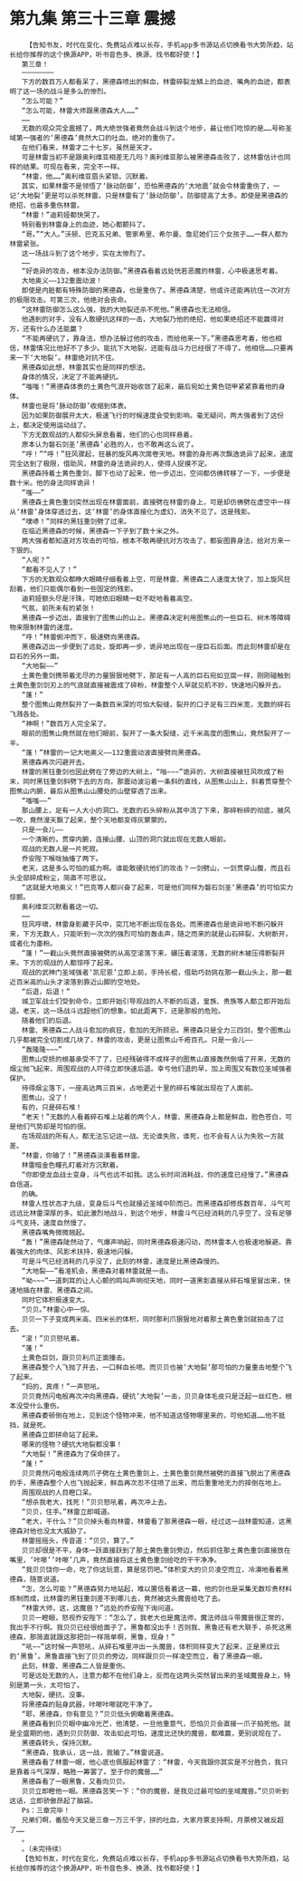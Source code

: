 # 第九集 第三十三章 震撼
        【告知书友，时代在变化，免费站点难以长存，手机app多书源站点切换看书大势所趋，站长给你推荐的这个换源APP，听书音色多、换源、找书都好使！】
       第三章！
       ————————
       下方的数百万人都看呆了，黑德森喷出的鲜血，林雷碎裂龙鳞上的血迹、嘴角的血迹，都表明了这一场的战斗是多么的惨烈。
       “怎么可能？”
       “怎么可能，林雷大师跟黑德森大人……”
       ……
       无数的观众完全震撼了，两大绝世强者竟然会战斗到这个地步，最让他们吃惊的是……号称圣域第一强者的‘黑德森’竟然大口的吐血，绝对的重伤了。
       在他们看来，林雷才二十七岁。虽然是天才。
       可是林雷当初不是跟奥利维亚相差无几吗？奥利维亚那么被黑德森击败了，这林雷估计也同样的结果。可现在看来，完全不一样。
       “林雷，他……”奥利维亚眉头紧锁，沉默着。
       其实，如果林雷不是领悟了‘脉动防御’，恐怕黑德森的‘大地震’就会令林雷重伤了，一记‘大地裂’更是可以杀死林雷。只是林雷有了‘脉动防御’。防御提高了太多。即使是黑德森的绝招，也最多重伤林雷。
       “林雷！”迪莉娅都快哭了。
       特别看到林雷身上的血迹，她心都颤抖了。
       “哥。”“大人。”沃顿、巴克五兄弟、管家希里、希尔曼、詹尼她们三个女孩子……一群人都为林雷紧张。
       这一场战斗到了这个地步，实在太惨烈了。
       ……
       “好诡异的攻击，根本没办法防御。”黑德森看着远处恍若恶魔的林雷，心中极速思考着。
       大地奥义——132重震动波！
       即使是内脏都有特殊防御的黑德森，也是重伤了。黑德森清楚，他或许还能再抗住一次对方的极限攻击。可第三次，他绝对会丧命。
       “这林雷防御怎么这么强，我的大地裂还杀不死他。”黑德森也无法相信。
       他遇到的对手，没有人敢硬抗这样的一击，大地裂乃他的绝招，他如果绝招还不能赢得对方，还有什么办法能赢？
       “不能再硬抗了，靠身法，想办法躲过他的攻击，而给他来一下。”黑德森思考着，他也相信，林雷情况比他好不了多少。能抗下大地裂，还能有战斗力已经很了不得了。他相信……只要再来一下‘大地裂’。林雷绝对抗不住。
       黑德森如此想，林雷其实也是同样的想法。
       身体的情况，决定了不能再硬抗。
       “嗤嗤！”黑德森体表的土黄色气浪开始收敛了起来，最后宛如土黄色铠甲紧紧靠着他的身体。
       林雷也是将‘脉动防御’收缩到体表。
       因为如果防御展开太大，极速飞行的时候速度会受到影响。毫无疑问，两大强者到了这份上，都决定使用运动战了。
       下方无数观战的人都仰头屏息看着，他们的心也同样悬着。
       原本认为磐石剑圣‘黑德森’必胜的人，也不敢再这么说了。
       “呼！”“呼！”狂风骤起，狂暴的旋风再次席卷天地。林雷的身形再次飘逸诡异了起来，速度完全达到了极限，借助风，林雷的身法诡异的人，使得人捉摸不定。
       黑德森持着土黄色重剑，脚下也动了起来，他一步迈出，空间都仿佛转移了一下，一步便是数十米。他的身法同样诡异！
       “嗤——”
       黑德森土黄色重剑突然出现在林雷面前，直接劈在林雷的身上，可是却仿佛劈在虚空中一样从‘林雷’身体穿透过去，这‘林雷’的身体直接化为虚幻，消失不见了。这是残影。
       “噗哧！”同样的黑钰重剑劈了过来。
       在临近黑德森的时候，黑德森一下子到了数十米之外。
       两大强者都知道对方攻击的可怕，根本不敢再硬抗对方攻击了，都妄图靠身法，给对方来一下狠的。
       “人呢？”
       “都看不见人了！”
       下方的无数观众都睁大眼睛仔细看着上空，可是林雷、黑德森二人速度太快了，加上旋风狂刮着，他们只能偶尔看到一些固定的残影。
       迪莉娅额头尽是汗珠，可她依旧眼睛一眨不眨地看着高空。
       气氛，前所未有的紧张！
       黑德森一步迈出，直接到了图焦山的山上。黑德森决定利用图焦山的一些巨石、树木等障碍物来限制林雷的速度。
       “呼！”林雷俯冲而下，极速劈向黑德森。
       黑德森迈出一步便到了远处，旋即再一步，诡异地出现在一座巨石后面。而此刻林雷却是在巨石的另外一面。
       “大地裂——”
       土黄色重剑携带着无尽的力量狠狠地劈下，那足有一人高的巨石宛如豆腐一样，刚刚碰触到土黄色重剑剑刃上的气浪就直接被震成了碎粉，林雷整个人早就见机不妙，快速地闪躲开去。
       “蓬！”
       整个图焦山竟然裂开了一条数百米深的可怕大裂缝，裂开的口子足有三四米宽，无数的碎石飞溅各处。
       “神啊！”数百万人完全呆了。
       眼前的图焦山竟然就在他们眼前，裂开了一条大裂缝，近千米高度的图焦山，竟然裂开了一半。
       “蓬！”林雷的一记大地奥义——132重震动波直接劈向黑德森。
       黑德森再次闪避开去。
       林雷的黑钰重剑也因此劈在了旁边的大树上，“嗡~~~”诡异的，大树直接被狂风吹成了粉末，同时黑钰重剑斜劈下去的方向，那震动波沿着一条斜的直线，从图焦山山上，斜着贯穿整个图焦山内腑，最后从图焦山山腰处的山壁穿透了出来。
       “嗤嗤——”
       那山腰上，足有一人大小的洞口。无数的石头碎粉从其中流了下来，那碎粉碎的彻底，被风一吹，竟然漫天飘了起来，整个天地都变得灰蒙蒙的。
       只是一会儿——
       一个清晰的，贯穿内腑，连接山腰、山顶的洞穴就出现在无数人眼前。
       观战的无数人是一片死寂。
       乔安陛下喉咙抽搐了两下。
       老天，这是多么可怕的威力啊。谁能敢硬抗他们的攻击？一剑劈山，一剑贯穿山腹，而且石头全部碎成粉尘，简直不可思议。
       “这就是大地奥义！”巴克等人都兴奋了起来，可是他们同样为磐石剑圣‘黑德森’的可怕实力惊颤。
       奥利维亚沉默看着这一切。
       ……
       狂风呼啸，林雷身影藏于风中，突兀地不断出现在各处。而黑德森也是诡异地不断闪躲开来，下方无数人，只能听到一次次的强烈可怕的轰击声，随之而来的就是山石碎裂，大树断开，或者化为齑粉。
       “蓬！”一截山头竟然直接被劈的从高空滚落下来，碾压着滚落，无数的树木被压得断裂开来。下方的观战的人都惊呼了起来。
       观战的武神门圣域强者‘凯尼恩’立即上前，手持长棍，借助巧劲挑在那一截山头上，那一截近百米高的山头才滚落到靠近山脚的空地处。
       “后退，后退！”
       城卫军战士们受到命令，立即开始引导观战的人不断的后退，皇族、贵族等人都立即开始后退。老天，这一场战斗远超他们的想象。如此距离下，还是那般的危险。
       随着他们的后退。
       林雷、黑德森二人战斗愈加的疯狂，愈加的无所顾忌。黑德森只是全力三四剑，整个图焦山几乎都被完全切割成几块了，林雷的攻击，更是让图焦山千疮百孔。只是一会儿——
       “轰隆隆~~~”
       图焦山受损的根基承受不了了，已经残破得不成样子的图焦山直接轰然倒塌了开来，无数的烟尘抛飞起来，周围观战的人吓得立即快速后退。幸亏他们退的早，加上周围又有数位圣域强者保护。
       待得烟尘落下，一座高达两三百米，占地更近十里的碎石堆就出现在了人面前。
       图焦山，没了！
       有的，只是碎石堆！
       “老天！”无数的人看着碎石堆上站着的两个人，林雷、黑德森身上都是鲜血，脸色苍白，可是他们气势却是可怕的很。
       在场观战的所有人，都无法忘记这一战。无论谁失败，谁死，也不会有人认为失败一方就差。
       “林雷，你输了！”黑德森淡漠看着林雷。
       林雷暗金色瞳孔盯着对方沉默着。
       “你即使龙血战士变身，斗气也远不如我。这么长时间消耗战，你的速度已经慢了。”黑德森自信道。
       的确。
       林雷人性状态才九级，变身后斗气也就接近圣域中阶而已。而黑德森却修炼数百年，斗气可远远比林雷深厚的多。如此激烈地战斗，到这个地步，林雷斗气已经消耗的几乎空了。没有足够斗气支持，速度自然慢了。
       黑德森嘴角微微翘起。
       “轰！”黑德森陡然动了，气爆声响起，同时黑德森极速闪动，而林雷本人也极速地躲避。靠着强大的肉体、风影术扶持，极速地闪躲。
       可是斗气已经消耗的几乎没了，此刻的林雷，速度是比黑德森慢的。
       “大地裂——”看准机会，黑德森对着林雷就是一击。
       “呦~~~”一道刺耳的让人心颤的鸣叫声响彻天地，同时一道黑影直接从碎石堆里冒出来，快速地插在林雷、黑德森之间。
       同时它体积极速变大。
       “贝贝。”林雷心中一惊。
       贝贝一下子变成两米高、四米长的体积，同时那利爪狠狠地对着那土黄色重剑就拍击了过去。
       “滚！”贝贝怒吼着。
       “蓬！”
       土黄色巨剑，跟贝贝利爪正面撞击。
       黑德森整个人飞抛了开去，一口鲜血长喷。而贝贝也被‘大地裂’那可怕的力量重击地整个飞了起来。
       “妈的，真疼！”一声怒吼。
       贝贝竟然闪电般再次冲向黑德森，硬抗‘大地裂’一击，贝贝身体毛皮只是泛起一丝红色，根本没受什么重伤。
       黑德森委顿倒在地上，见到这个怪物冲来，他不知道这怪物哪里来的，可他知道……他不抵挡，就是死。
       黑德森立即拼命站了起来。
       哪来的怪物？硬抗大地裂都没事！
       “大地裂！”黑德森为了保命拼了。
       “蓬！”
       贝贝竟然闪电般连续两爪子劈在土黄色重剑上，土黄色重剑竟然被劈的直接飞脱出了黑德森的手，黑德森整个人也飞抛起来，鲜血再次忍不住喷了出来，而后重重地无力的摔倒在地上。
       周围观战的人目瞪口呆。
       “想杀我老大，找死！”贝贝怒吼着，再次冲上去。
       “贝贝，住手。”林雷立即喊道。
       “老大，干什么？”贝贝掉头看向林雷，林雷看了那黑德森一眼，经过这一战林雷知道，这黑德森对他也没太大威胁了。
       林雷摇摇头，传音道：“贝贝，算了。”
       贝贝却很是不平，身体一跃直接跃到了那土黄色重剑旁边，然后抓住那土黄色重剑直接放在嘴里，‘咔嚓’‘咔嚓’几声，竟然直接将这土黄色重剑给吃的干干净净。
       “我贝贝饶你一命，吃了你这玩意，算是惩罚吧。”体积变大的贝贝凌空而立，冷漠地看着黑德森，随意说道。
       “怎，怎么可能？”黑德森努力地站起，难以置信看着这一幕，他的剑也是采集无数珍贵材料炼制而成，比林雷的黑钰重剑差不到哪儿去，竟然被这头魔兽给吃了去。
       “林雷大师，这，这魔兽？”远处的乔安陛下询问道。
       贝贝一瞪眼，怒视乔安陛下：“怎么了，我老大也是魔法师，魔法师战斗带魔兽很正常的，我出手不行啊。我贝贝已经很给面子了。黑鲁都没出手！否则我、黑鲁还有老大联手，杀死这黑德森，那简直就跟这那把剑一样简单啊，黑鲁，现身！”
       “吼~~”这时候一声怒吼，从碎石堆里冲出一头魔兽，体积同样变大了起来，正是黑纹云豹‘黑鲁’。黑鲁直接飞到了贝贝的旁边，同样跟贝贝一样凌空而立，看了黑德森一眼。
       此刻，林雷、黑德森二人皆是重伤。
       可是远处无数的人，注意力都不在他们身上，反而在这两头突然冒出来的圣域魔兽身上，特别是第一头，太可怕了。
       大地裂，硬抗，没事。
       将黑德森的贴身武器，咔嚓咔嚓就吃干净了。
       “耶，黑德森，你有意见？”贝贝低头俯瞰着黑德森。
       黑德森看到贝贝眼中幽冷光芒，他清楚，一旦他重意气，恐怕贝贝会直接一爪子拍死他。就是全盛期的他，遇到贝贝防御、攻击如此可怕，速度比还快的魔兽，都难赢，更别说现在了。
       黑德森转头，保持沉默。
       “黑德森，我承认，这一战，我输了。”林雷说道。
       黑德森看了林雷一眼，他心底也佩服起林雷了：“林雷，今天我跟你其实是不分胜负，我只是靠着斗气深厚，略胜一筹罢了。至于你的魔兽……”
       黑德森看了一眼黑鲁，又看向贝贝。
       贝贝立即瞪他一眼。黑德森苦笑一下：“你的魔兽，是我见过最可怕的圣域魔兽。”贝贝听到这话，立即骄傲昂起了脑袋。
       Ps：三章完毕！
       兄弟们啊，番茄今天又是三章一万三千字，拼的吐血，大家月票支持啊，月票榜又被反超了……
       。
       。（未完待续）
       【告知书友，时代在变化，免费站点难以长存，手机app多书源站点切换看书大势所趋，站长给你推荐的这个换源APP，听书音色多、换源、找书都好使！】